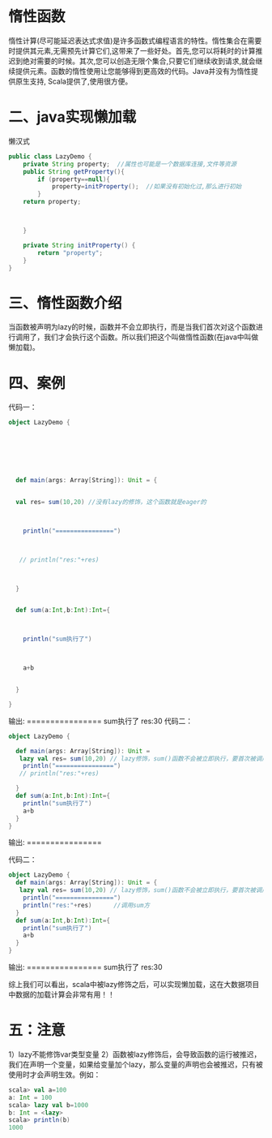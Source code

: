 # 惰性函数

惰性计算(尽可能延迟表达式求值)是许多函数式编程语言的特性。惰性集合在需要时提供其元素,无需预先计算它们,这带来了一些好处。首先,您可以将耗时的计算推迟到绝对需要的时候。其次,您可以创造无限个集合,只要它们继续收到请求,就会继续提供元素。函数的惰性使用让您能够得到更高效的代码。Java并没有为惰性提供原生支持, Scala提供了,使用很方便。
# 二、java实现懒加载

懒汉式

```java
public class LazyDemo {
    private String property;  //属性也可能是一个数据库连接,文件等资源
    public String getProperty(){
        if (property==null){
            property=initProperty();  //如果没有初始化过,那么进行初始
        }
    return property;



    }

    private String initProperty() {
        return "property";
    }
}
```

# 三、惰性函数介绍

当函数被声明为lazy的时候，函数并不会立即执行，而是当我们首次对这个函数进行调用了，我们才会执行这个函数。所以我们把这个叫做惰性函数(在java中叫做懒加载)。

# 四、案例

代码一：

```scala
object LazyDemo {



 



  def main(args: Array[String]): Unit = {


  val res= sum(10,20) //没有lazy的修饰，这个函数就是eager的



    println("================")



   // println("res:"+res)



  }


  def sum(a:Int,b:Int):Int={



    println("sum执行了")



    a+b


  }

}
```

输出: ================
sum执行了
res:30
代码二：

```scala
object LazyDemo {

  def main(args: Array[String]): Unit = 
   lazy val res= sum(10,20) // lazy修饰，sum()函数不会被立即执行，要首次被调用之后再执行
    println("================")
   // println("res:"+res)

  }
  def sum(a:Int,b:Int):Int={
    println("sum执行了")
    a+b
  }
}
```

输出: ================

代码二：

```scala
object LazyDemo {
  def main(args: Array[String]): Unit = {
   lazy val res= sum(10,20) // lazy修饰，sum()函数不会被立即执行，要首次被调用之后再执行
    println("================")
    println("res:"+res)      //调用sum方
  }
  def sum(a:Int,b:Int):Int={
    println("sum执行了")
    a+b
  }
}
```

输出: ================
sum执行了
res:30

综上我们可以看出，scala中被lazy修饰之后，可以实现懒加载，这在大数据项目中数据的加载计算会非常有用！！

# 五：注意

1）lazy不能修饰var类型变量
2）函数被lazy修饰后，会导致函数的运行被推迟，我们在声明一个变量，如果给变量加个lazy，那么变量的声明也会被推迟，只有被使用时才会声明生效。例如：

```scala
scala> val a=100
a: Int = 100
scala> lazy val b=1000
b: Int = <lazy>
scala> println(b)
1000
```